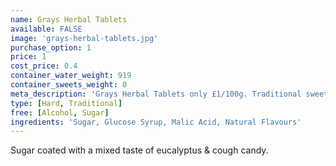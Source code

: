 ```yaml
---
name: Grays Herbal Tablets
available: FALSE
image: 'grays-herbal-tablets.jpg'
purchase_option: 1
price: 1
cost_price: 0.4
container_water_weight: 919
container_sweets_weight: 0
meta_description: 'Grays Herbal Tablets only £1/100g. Traditional sweets and more at Humbugs Confectionery Store. Specialists in satisfying your sweet tooth!'
type: [Hard, Traditional]
free: [Alcohol, Sugar]
ingredients: 'Sugar, Glucose Syrup, Malic Acid, Natural Flavours'
---
```

Sugar coated with a mixed taste of eucalyptus & cough candy.